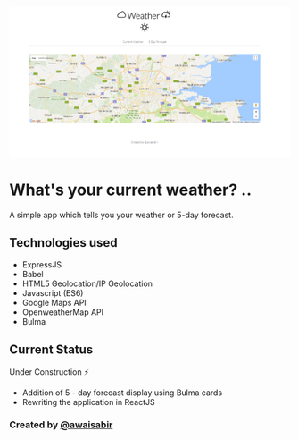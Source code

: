 ![What's My Weather?](app.png?raw=true "What is My Weather?")

# What's your current weather? ..

A simple app which tells you your weather or 5-day forecast.

## Technologies used
  - ExpressJS
  - Babel
  - HTML5 Geolocation/IP Geolocation
  - Javascript (ES6)
  - Google Maps API
  - OpenweatherMap API
  - Bulma

## Current Status
Under Construction :zap:
  - Addition of 5 - day forecast display using Bulma cards
  - Rewriting the application in ReactJS

### Created by [@awaisabir](https://github.com/awaisabir)
